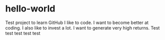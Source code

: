 # hello-world
Test project to learn GitHub
I like to code.
I want to become better at coding.
I also like to invest a lot.
I want to generate very high returns.
Test test test test test
